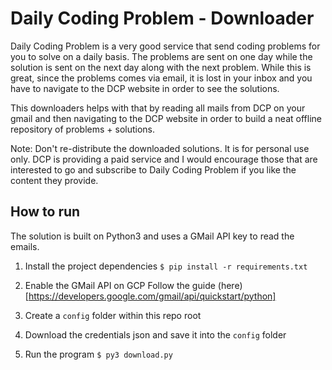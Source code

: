 # Daily Coding Problem - Downloader
Daily Coding Problem is a very good service that send coding problems for you to solve on a daily basis. 
The problems are sent on one day while the solution is sent on the next day along with the next problem.
While this is great, since the problems comes via email, it is lost in your inbox and you have to navigate
to the DCP website in order to see the solutions. 

This downloaders helps with that by reading all mails from DCP on your gmail and then navigating to the
DCP website in order to build a neat offline repository of problems + solutions. 

Note: Don't re-distribute the downloaded solutions. It is for personal use only.
DCP is providing a paid service and I would encourage those that are interested to go and subscribe to 
Daily Coding Problem if you like the content they provide. 

## How to run
The solution is built on Python3 and uses a GMail API key to read the emails.

1. Install the project dependencies
`$ pip install -r requirements.txt`

2. Enable the GMail API on GCP
Follow the guide (here)[https://developers.google.com/gmail/api/quickstart/python]

3. Create a `config` folder within this repo root

4. Download the credentials json and save it into the `config` folder

5. Run the program
`$ py3 download.py`

